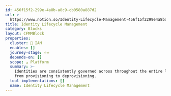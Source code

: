 ```yaml
---
id: 456f15f2-299e-4a8b-a8c9-cb0580a887d2
url: >-
  https://www.notion.so/Identity-Lifecycle-Management-456f15f2299e4a8ba8c9cb0580a887d2
title: Identity Lifecycle Management
category: Blocks
layout: CFMMBlock
properties:
  cluster: 🔐 IAM
  enables: []
  journey-stage: ⭐️⭐️
  depends-on: []
  scope: ☁️ Platform
  summary: >-
    Identities are consistently governed across throughout the entire lifecycle
    from provisioning to deprovisioning.
  tool-implementations: []
  name: Identity Lifecycle Management
---
```



